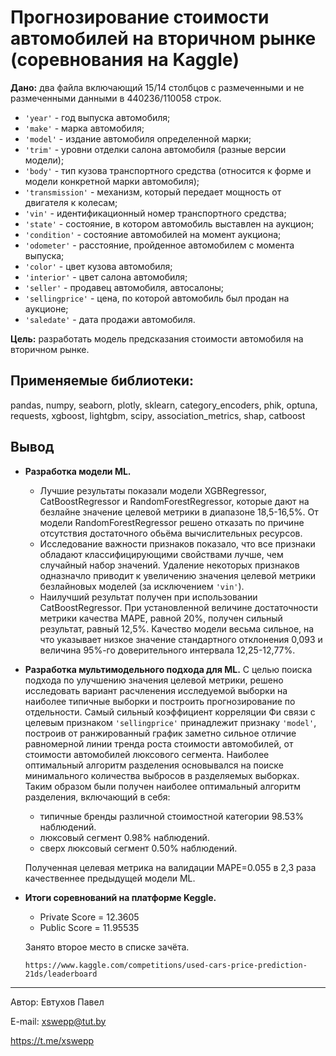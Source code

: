 # Прогнозирование стоимости автомобилей на вторичном рынке (соревнования на Kaggle)

**Дано:** два файла включающий 15/14 столбцов с размеченными и не размеченными данными в 440236/110058 строк.
- `'year'` - год выпуска автомобиля;
- `'make'` - марка автомобиля;
- `'model'` - издание автомобиля определенной марки;
- `'trim'` - уровни отделки салона автомобиля (разные версии модели);
- `'body'` - тип кузова транспортного средства (относится к форме и модели конкретной марки автомобиля);
- `'transmission'` - механизм, который передает мощность от двигателя к колесам;
- `'vin'` - идентификационный номер транспортного средства;
- `'state'` - состояние, в котором автомобиль выставлен на аукцион;
- `'condition'` - состояние автомобилей на момент аукциона;
- `'odometer'` - расстояние, пройденное автомобилем с момента выпуска;
- `'color'` - цвет кузова автомобиля;
- `'interior'` - цвет салона автомобиля;
- `'seller'` - продавец автомобиля, автосалоны;
- `'sellingprice'` - цена, по которой автомобиль был продан на аукционе;
- `'saledate'` - дата продажи автомобиля.

**Цель:** разработать модель предсказания стоимости автомобиля на вторичном рынке.

## Применяемые библиотеки: 

pandas, numpy, seaborn, plotly, sklearn, category_encoders, phik, optuna, requests, xgboost, lightgbm, scipy, association_metrics, shap, catboost

## Вывод

- **Разработка модели ML.** 
    - Лучшие результаты показали модели XGBRegressor, CatBoostRegressor и RandomForestRegressor, которые дают на безлайне значение целевой метрики в диапазоне 18,5-16,5%. От модели RandomForestRegressor решено отказать по причине отсутствия достаточного обьёма вычислительных ресурсов. 
    - Исследование важности признаков показало, что все признаки обладают классифицирующими свойствами лучше, чем случайный набор значений. Удаление некоторых признаков одназначло приводит к увеличению значения целевой метрики безлайновых моделей (за исключением `'vin'`). 
    - Наилучший результат получен при использовании CatBoostRegressor. При установленной величине достаточности метрики качества МАРЕ, равной 20%, получен сильный результат, равный 12,5%. Качество модели весьма сильное, на что указывает низкое значение стандартного отклонения 0,093 и величина 95%-го доверительного интервала 12,25-12,77%.

- **Разработка мультимодельного подхода для ML.** С целью поиска подхода по улучшению значения целевой метрики, решено исследовать вариант расчленения исследуемой выборки на наиболее типичные выборки и построить прогнозирование по отдельности. Самый сильный коэффициент корреляции Фи связи с целевым признаком `'sellingprice'` принадлежит признаку `'model'`, построив от ранжированный график заметно сильное отличие равномерной линии тренда роста стоимости автомобилей, от стоимости автомобилей люксового сегмента. Наиболее оптимальный алгоритм разделения основывался на поиске минимального количества выбросов в разделяемых выборках. Таким образом были получен наиболее оптимальный алгоритм разделения, включающий в себя:
    - типичные бренды различной стоимостной категории 98.53% наблюдений.
    - люксовый сегмент 0.98% наблюдений.
    - сверх люксовый сегмент 0.50% наблюдений.
    
    Полученная целевая метрика на валидации MAPE=0.055 в 2,3 раза качественнее предыдущей модели ML.

- **Итоги соревнований на платформе Keggle.** 
    - Private Score = 12.3605
    - Public Score = 11.95535

    Занято второе место в списке зачёта.
    ```
    https://www.kaggle.com/competitions/used-cars-price-prediction-21ds/leaderboard
    ```

---
Автор: Евтухов Павел

E-mail: xswepp@tut.by

https://t.me/xswepp
